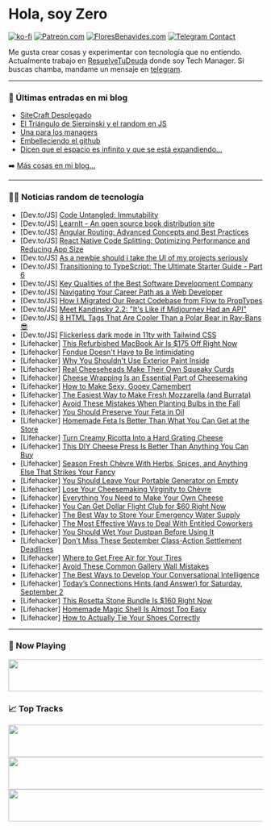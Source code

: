 # Hola, soy Zero

[![ko-fi](https://ko-fi.com/img/githubbutton_sm.svg)](https://ko-fi.com/J3J4N0LUK)
[![Patreon.com](https://img.shields.io/endpoint.svg?url=https%3A%2F%2Fshieldsio-patreon.vercel.app%2Fapi%3Fusername%3Dzerodragon%26type%3Dpatrons&style=for-the-badge)](https://patreon.com/zerodragon)
[![FloresBenavides.com](https://img.shields.io/website?down_message=oops&label=MiBlog&style=for-the-badge&up_message=online&url=https%3A%2F%2Ffloresbenavides.com)](https://floresbenavides.com)
[![Telegram Contact](https://img.shields.io/badge/escr%C3%ADbeme-ZeroDragon-%2326A5E4?style=for-the-badge&logo=telegram)](https://t.me/zerodragon)

Me gusta crear cosas y experimentar con tecnología que no entiendo.
Actualmente trabajo en [ResuelveTuDeuda](http://github.com/resuelve) donde soy Tech Manager.
Si buscas chamba, mandame un mensaje en [telegram](https://t.me/zerodragon).

---

### 📕 Últimas entradas en mi blog
<!-- BLOG-POST-LIST:START -->
- [SiteCraft Desplegado](https://floresbenavides.com/sitecraft-desplegado/)
- [El Triángulo de Sierpinski y el random en JS](https://floresbenavides.com/el-triangulo-de-sierpinski-y-el-random-en-js/)
- [Una para los managers](https://floresbenavides.com/una-para-los-managers/)
- [Embelleciendo el github](https://floresbenavides.com/embelleciendo-el-github/)
- [Dicen que el espacio es infinito y que se está expandiendo…](https://floresbenavides.com/dicen-que-el-espacio-es-infinito-y-que-se-esta-expandiendo/)
<!-- BLOG-POST-LIST:END -->

➡️ [Más cosas en mi blog...](https://floresbenavides.com)

---

### 👨‍💻 Noticias random de tecnología
<!-- TECH-POSTS:START -->
- [Dev.to/JS] [Code Untangled: Immutability](https://dev.to/mensurdurakovic7/code-untangled-immutability-5k7)
- [Dev.to/JS] [LearnIt - An open source book distribution site](https://dev.to/vivek09thakur/learnit-an-open-source-book-distribution-site-195h)
- [Dev.to/JS] [Angular Routing: Advanced Concepts and Best Practices](https://dev.to/chintanonweb/angular-routing-advanced-concepts-and-best-practices-34fo)
- [Dev.to/JS] [React Native Code Splitting: Optimizing Performance and Reducing App Size](https://dev.to/crossskatee1/react-native-code-splitting-optimizing-performance-and-reducing-app-size-40ef)
- [Dev.to/JS] [As a newbie should i take the UI of my projects seriously](https://dev.to/mtendekuyokwa19/as-a-newbie-should-i-take-the-ui-of-my-projects-seriously-5fp2)
- [Dev.to/JS] [Transitioning to TypeScript: The Ultimate Starter Guide - Part 6](https://dev.to/innovatesphere/transitioning-to-typescript-the-ultimate-starter-guide-part-6-1b04)
- [Dev.to/JS] [Key Qualities of the Best Software Development Company](https://dev.to/go-techsolution/key-qualities-of-the-best-software-development-company-57m7)
- [Dev.to/JS] [Navigating Your Career Path as a Web Developer](https://dev.to/evana/navigating-your-career-path-as-a-web-developer-48ce)
- [Dev.to/JS] [How I Migrated Our React Codebase from Flow to PropTypes](https://dev.to/thawkin3/how-i-migrated-our-codebase-from-flow-to-proptypes-444b)
- [Dev.to/JS] [Meet Kandinsky 2.2: &quot;It&#39;s Like if Midjourney Had an API&quot;](https://dev.to/mikeyoung44/meet-kandinsky-22-its-like-if-midjourney-had-an-api-11ha)
- [Dev.to/JS] [8 HTML Tags That Are Cooler Than a Polar Bear in Ray-Bans 😎](https://dev.to/shivamblog/8-html-tags-that-are-cooler-than-a-polar-bear-in-ray-bans-12jg)
- [Dev.to/JS] [Flickerless dark mode in 11ty with Tailwind CSS](https://dev.to/tengkufarhan/flickerless-dark-mode-in-11ty-with-tailwind-css-3ok)
- [Lifehacker] [This Refurbished MacBook Air Is $175 Off Right Now](https://lifehacker.com/this-refurbished-macbook-air-is-175-off-right-now-1850792433?utm_source=regular)
- [Lifehacker] [Fondue Doesn&#39;t Have to Be Intimidating](https://lifehacker.com/how-to-make-cheese-fondue-1850488348?utm_source=regular)
- [Lifehacker] [Why You Shouldn&#39;t Use Exterior Paint Inside](https://lifehacker.com/why-you-shouldnt-use-exterior-paint-inside-1850792514?utm_source=regular)
- [Lifehacker] [Real Cheeseheads Make Their Own Squeaky Curds](https://lifehacker.com/how-to-make-cheese-curds-1850488334?utm_source=regular)
- [Lifehacker] [Cheese Wrapping Is an Essential Part of Cheesemaking](https://lifehacker.com/cheese-wrapping-is-an-essential-part-of-cheesemaking-1850488819?utm_source=regular)
- [Lifehacker] [How to Make Sexy, Gooey Camembert](https://lifehacker.com/how-to-make-sexy-gooey-camembert-1850488340?utm_source=regular)
- [Lifehacker] [The Easiest Way to Make Fresh Mozzarella &lpar;and Burrata&rpar;](https://lifehacker.com/how-to-make-fresh-mozzarella-and-burrata-1850468281?utm_source=regular)
- [Lifehacker] [Avoid These Mistakes When Planting Bulbs in the Fall](https://lifehacker.com/avoid-these-mistakes-when-planting-bulbs-in-the-fall-1850792548?utm_source=regular)
- [Lifehacker] [You Should Preserve Your Feta in Oil](https://lifehacker.com/you-should-preserve-your-feta-in-oil-1850488381?utm_source=regular)
- [Lifehacker] [Homemade Feta Is Better Than What You Can Get at the Store](https://lifehacker.com/how-to-make-feta-cheese-1850788489?utm_source=regular)
- [Lifehacker] [Turn Creamy Ricotta Into a Hard Grating Cheese](https://lifehacker.com/turn-creamy-ricotta-into-a-hard-grating-cheese-1850488323?utm_source=regular)
- [Lifehacker] [This DIY Cheese Press Is Better Than Anything You Can Buy](https://lifehacker.com/this-diy-cheese-press-is-better-than-anything-you-can-b-1850488353?utm_source=regular)
- [Lifehacker] [Season Fresh Chèvre With Herbs, Spices, and Anything Else That Strikes Your Fancy](https://lifehacker.com/how-to-season-fresh-goat-cheese-1850488714?utm_source=regular)
- [Lifehacker] [You Should Leave Your Portable Generator on Empty](https://lifehacker.com/you-should-leave-your-portable-generator-on-empty-1850792586?utm_source=regular)
- [Lifehacker] [Lose Your Cheesemaking Virginity to Chèvre](https://lifehacker.com/how-to-make-goat-cheese-1850488573?utm_source=regular)
- [Lifehacker] [Everything You Need to Make Your Own Cheese](https://lifehacker.com/everything-you-need-to-make-your-own-cheese-1850421571?utm_source=regular)
- [Lifehacker] [You Can Get Dollar Flight Club for $60 Right Now](https://lifehacker.com/you-can-get-dollar-flight-club-for-60-right-now-1850792473?utm_source=regular)
- [Lifehacker] [The Best Way to Store Your Emergency Water Supply](https://lifehacker.com/the-best-way-to-store-your-emergency-water-supply-1850792598?utm_source=regular)
- [Lifehacker] [The Most Effective Ways to Deal With Entitled Coworkers](https://lifehacker.com/the-most-effective-ways-to-deal-with-entitled-coworkers-1850792623?utm_source=regular)
- [Lifehacker] [You Should Wet Your Dustpan Before Using It](https://lifehacker.com/you-should-wet-your-dustpan-before-using-it-1850792655?utm_source=regular)
- [Lifehacker] [Don&#39;t Miss These September Class-Action Settlement Deadlines](https://lifehacker.com/class-action-settlements-2023-1850797441?utm_source=regular)
- [Lifehacker] [Where to Get Free Air for Your Tires](https://lifehacker.com/where-to-get-free-air-for-your-tires-1850792700?utm_source=regular)
- [Lifehacker] [Avoid These Common Gallery Wall Mistakes](https://lifehacker.com/avoid-these-common-gallery-wall-mistakes-1850792741?utm_source=regular)
- [Lifehacker] [The Best Ways to Develop Your Conversational Intelligence](https://lifehacker.com/the-best-ways-to-develop-your-conversational-intelligen-1850792824?utm_source=regular)
- [Lifehacker] [Today’s Connections Hints &lpar;and Answer&rpar; for Saturday, September 2](https://lifehacker.com/connections-answer-today-september-2-2023-1850795946?utm_source=regular)
- [Lifehacker] [This Rosetta Stone Bundle Is $160 Right Now](https://lifehacker.com/this-rosetta-stone-bundle-is-160-right-now-1850790237?utm_source=regular)
- [Lifehacker] [Homemade Magic Shell Is Almost Too Easy](https://lifehacker.com/easy-chocolate-magic-shell-recipe-1850797444?utm_source=regular)
- [Lifehacker] [How to Actually Tie Your Shoes Correctly](https://lifehacker.com/some-of-you-are-tying-your-shoes-wrong-1850295979?utm_source=regular)<!-- TECH-POSTS:END -->

---

### 🎵 Now Playing
<a href="https://spotify-now-playing-dun.vercel.app/now-playing?open"><img src="https://spotify-now-playing-dun.vercel.app/now-playing" width="540" height="64"></a>

### 📈 Top Tracks
<a href="https://spotify-now-playing-dun.vercel.app/top-tracks?i=1&open"><img src="https://spotify-now-playing-dun.vercel.app/top-tracks?i=1" width="540" height="64"></a>
<a href="https://spotify-now-playing-dun.vercel.app/top-tracks?i=2&open"><img src="https://spotify-now-playing-dun.vercel.app/top-tracks?i=2" width="540" height="64"></a>
<a href="https://spotify-now-playing-dun.vercel.app/top-tracks?i=3&open"><img src="https://spotify-now-playing-dun.vercel.app/top-tracks?i=3" width="540" height="64"></a>
